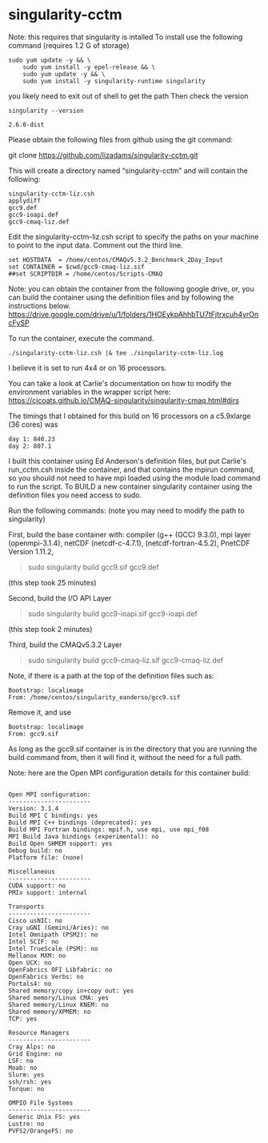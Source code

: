 # singularity-cctm

Note: this requires that singularity is intalled
To install use the following command (requires 1.2 G of storage)

```
sudo yum update -y && \
    sudo yum install -y epel-release && \
    sudo yum update -y && \
    sudo yum install -y singularity-runtime singularity
```

you likely need to exit out of shell to get the path
Then check the version

```
singularity --version
```
    2.6.0-dist


Please obtain the following files from github using the git command:

git clone https://github.com/lizadams/singularity-cctm.git

This will create a directory named “singularity-cctm” and will contain the following:

```
singularity-cctm-liz.csh
applydiff
gcc9.def
gcc9-ioapi.def
gcc9-cmaq-liz.def
```

Edit the singularity-cctm-liz.csh script to specify the paths on your machine to point to the input data. Comment out the third line.

```
set HOSTDATA  = /home/centos/CMAQv5.3.2_Benchmark_2Day_Input
set CONTAINER = $cwd/gcc9-cmaq-liz.sif
##set SCRIPTDIR = /home/centos/Scripts-CMAQ
```

Note: you can obtain the container from the following google drive, or, you can build the container using the definition files and by following the instructions below.
https://drive.google.com/drive/u/1/folders/1HOEykpAhhbTU7tFjtrxcuh4yrOncFySP

To run the container, execute the command.

```
./singularity-cctm-liz.csh |& tee ./singularity-cctm-liz.log
```

I believe it is set to run 4x4 or on 16 processors.

You can take a look at Carlie's documentation on how to modify the environment variables in the wrapper script here:
https://cjcoats.github.io/CMAQ-singularity/singularity-cmaq.html#dirs


The timings that I obtained for this build on 16 processors on a c5.9xlarge (36 cores) was 
```
day 1: 840.23
day 2: 807.1
```


I built this container using Ed Anderson's definition files, but put Carlie's run_cctm.csh inside the container, and that contains the mpirun command, so you should not need to have mpi loaded using the module load command to run the script.
To BUILD a new container singularity container using the definition files you need access to sudo.

Run the following commands: (note you may need to modify the path to singularity)

First, build the base container with: compiler (g++ (GCC) 9.3.0), mpi layer (openmpi-3.1.4), netCDF (netcdf-c-4.7.1),
(netcdf-fortran-4.5.2), PnetCDF Version 1.11.2, 

> sudo singularity build gcc9.sif gcc9.def

(this step took 25 minutes)

Second, build the I/O API Layer


> sudo singularity build gcc9-ioapi.sif gcc9-ioapi.def

(this step took 2 minutes)

Third, build the CMAQv5.3.2 Layer

>  sudo singularity build gcc9-cmaq-liz.sif gcc9-cmaq-liz.def

Note, if there is a path at the top of the definition files such as:

```
Bootstrap: localimage
From: /home/centos/singularity_eanderso/gcc9.sif
```

Remove it, and use
```
Bootstrap: localimage
From: gcc9.sif
```

As long as the gcc9.sif container is in the directory that you are running the build command from, then it will find it, without the need for a full path.


Note: here are the Open MPI configuration details for this container build:

```

Open MPI configuration:
-----------------------
Version: 3.1.4
Build MPI C bindings: yes
Build MPI C++ bindings (deprecated): yes
Build MPI Fortran bindings: mpif.h, use mpi, use mpi_f08
MPI Build Java bindings (experimental): no
Build Open SHMEM support: yes
Debug build: no
Platform file: (none)

Miscellaneous
-----------------------
CUDA support: no
PMIx support: internal
 
Transports
-----------------------
Cisco usNIC: no
Cray uGNI (Gemini/Aries): no
Intel Omnipath (PSM2): no
Intel SCIF: no
Intel TrueScale (PSM): no
Mellanox MXM: no
Open UCX: no
OpenFabrics OFI Libfabric: no
OpenFabrics Verbs: no
Portals4: no
Shared memory/copy in+copy out: yes
Shared memory/Linux CMA: yes
Shared memory/Linux KNEM: no
Shared memory/XPMEM: no
TCP: yes
 
Resource Managers
-----------------------
Cray Alps: no
Grid Engine: no
LSF: no
Moab: no
Slurm: yes
ssh/rsh: yes
Torque: no
 
OMPIO File Systems
-----------------------
Generic Unix FS: yes
Lustre: no
PVFS2/OrangeFS: no

```
